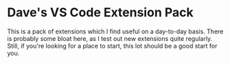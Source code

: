 # Dave's VS Code Extension Pack

This is a pack of extensions which I find useful on a day-to-day basis. There is probably some bloat here, as I test out new extensions quite regularly. Still, if you're looking for a place to start, this lot should be a good start for you.
